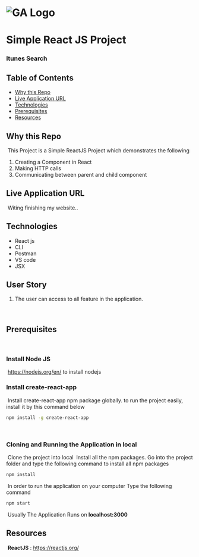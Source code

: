 # ![GA Logo](https://ga-dash.s3.amazonaws.com/production/assets/logo-9f88ae6c9c3871690e33280fcf557f33.png) 

# Simple React JS Project 

### Itunes Search 

## Table of Contents
* [Why this Repo](#why-this-repo)
* [Live Application URL](#live-application-url)
* [Technologies](#technologies)
* [Prerequisites](#prerequisites)
* [Resources](#resources)
​
## Why this Repo
​
This Project is a Simple ReactJS Project which demonstrates the following
1. Creating a Component in React
2. Making HTTP calls
3. Communicating between parent and child component
​
## Live Application URL
​
Witing finishing my website.. 
​
## Technologies
* React js
* CLI
* Postman
* VS code
* JSX

## User Story

1. The user can access to all feature in the application.

​
## Prerequisites
​
### Install Node JS
​
 https://nodejs.org/en/ to install nodejs
​
### Install create-react-app
​
Install create-react-app npm package globally. to run the project easily, install it by this command below 
​
```bash
npm install -g create-react-app
```
​
### Cloning and Running the Application in local
​
Clone the project into local
​
Install all the npm packages. Go into the project folder and type the following command to install all npm packages
​
```bash
npm install
```
​
In order to run the application on your computer Type the following command
​
```bash
npm start
```
​
Usually The Application Runs on **localhost:3000**
​
## Resources
​
**ReactJS** : https://reactjs.org/